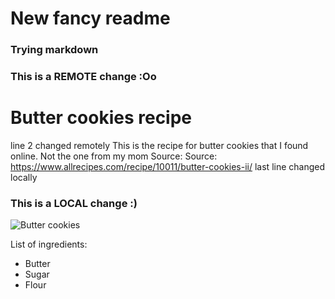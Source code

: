 # **New fancy readme**
### Trying markdown
### This is a REMOTE change :Oo
# Butter cookies recipe 
line 2 changed remotely
This is the recipe for butter cookies that I found online. Not the one from my mom
Source: Source: https://www.allrecipes.com/recipe/10011/butter-cookies-ii/
last line changed locally
### This is a LOCAL change :)
 ![Butter cookies](Desktop/recipe/recipe.png "Butter cookies")

List of ingredients:
- Butter
- Sugar
- Flour




